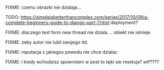 FIXME: czemu obrazki nie dzialaja...

TODO: https://simpleisbetterthancomplex.com/series/2017/10/09/a-complete-beginners-guide-to-django-part-7.html deployment?

FIXME: dlaczego test form new thread nie dziala.... obiekt nie istnieje

FIXME: zeby autor nie lubil swojego itd.

FIXME: reputacja z jakiegos powodu nie chce dzialac

FIXME: i kiedy wchodzisz spowrotem w post to lajki sie resetuja? wtf???? 
